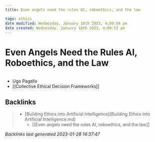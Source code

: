 ```yaml
---
title: Even angels need the rules AI, roboethics, and the law

tags: ethics 
date modified: Wednesday, January 18th 2023, 4:09:54 pm
date created: Wednesday, January 18th 2023, 4:09:53 pm
---
```


# Even Angels Need the Rules AI, Roboethics, and the Law
```toc
```

- Ugo Pagallo
- [[Collective Ethical Decision Frameworks]]

## Backlinks

> - [Building Ethics into Artificial Intelligence](Building Ethics into Artificial Intelligence.md)
>   - [[Even angels need the rules AI, roboethics, and the law]]

_Backlinks last generated 2023-01-28 14:37:47_
